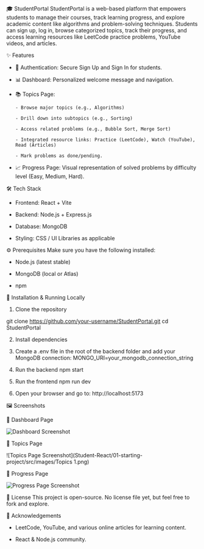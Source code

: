 🎓 StudentPortal
StudentPortal is a web-based platform that empowers students to manage their courses, track learning progress, and explore academic content like algorithms and problem-solving techniques.
Students can sign up, log in, browse categorized topics, track their progress, and access learning resources like LeetCode practice problems, YouTube videos, and articles.

✨ Features
- 🔐 Authentication: Secure Sign Up and Sign In for students.

- 📊 Dashboard: Personalized welcome message and navigation.

- 📚 Topics Page:

      - Browse major topics (e.g., Algorithms)

      - Drill down into subtopics (e.g., Sorting)

      - Access related problems (e.g., Bubble Sort, Merge Sort)

      - Integrated resource links: Practice (LeetCode), Watch (YouTube), Read (Articles)

      - Mark problems as done/pending.

- 📈 Progress Page: Visual representation of solved problems by difficulty level (Easy, Medium, Hard).

🛠️ Tech Stack
- Frontend: React + Vite

- Backend: Node.js + Express.js

- Database: MongoDB

- Styling: CSS / UI Libraries as applicable

⚙️ Prerequisites
Make sure you have the following installed:

  - Node.js (latest stable)

  - MongoDB (local or Atlas)

  - npm

🔧 Installation & Running Locally
1. Clone the repository

git clone https://github.com/your-username/StudentPortal.git
cd StudentPortal

2. Install dependencies

3. Create a .env file in the root of the backend folder and add your MongoDB connection:
   MONGO_URI=your_mongodb_connection_string

4. Run the backend
   npm start

5. Run the frontend
   npm run dev

6. Open your browser and go to:
     http://localhost:5173

🖼️ Screenshots

🔹 Dashboard Page

![Dashboard Screenshot](Student-React/01-starting-project/src/images/Dashboard.png)

🔹 Topics Page

![Topics Page Screenshot](Student-React/01-starting-project/src/images/Topics 1.png)

🔹 Progress Page

![Progress Page Screenshot](Student-React/01-starting-project/src/images/Progress.png)


📄 License
This project is open-source. No license file yet, but feel free to fork and explore.

🙌 Acknowledgements
   - LeetCode, YouTube, and various online articles for learning content.

   - React & Node.js community.






